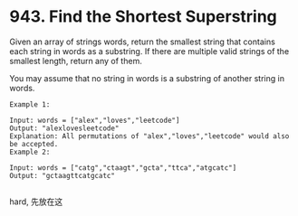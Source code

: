 # 943. Find the Shortest Superstring

Given an array of strings words, return the smallest string that contains each string in words as a substring. If there are multiple valid strings of the smallest length, return any of them.

You may assume that no string in words is a substring of another string in words.

```
Example 1:

Input: words = ["alex","loves","leetcode"]
Output: "alexlovesleetcode"
Explanation: All permutations of "alex","loves","leetcode" would also be accepted.
Example 2:

Input: words = ["catg","ctaagt","gcta","ttca","atgcatc"]
Output: "gctaagttcatgcatc"
 
 ```

 hard, 先放在这